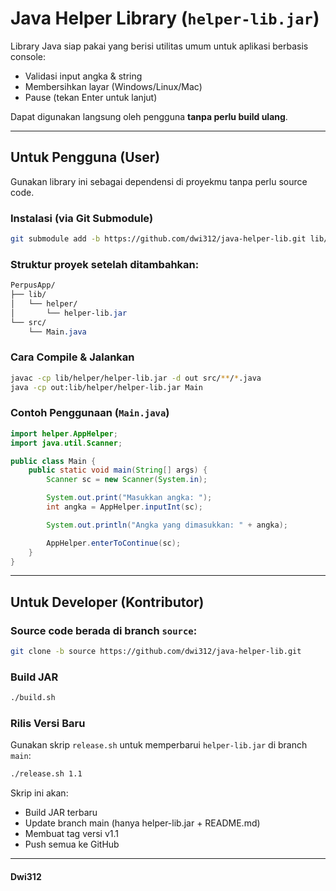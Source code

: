 # Java Helper Library (`helper-lib.jar`)

Library Java siap pakai yang berisi utilitas umum untuk aplikasi berbasis console:
- Validasi input angka & string
- Membersihkan layar (Windows/Linux/Mac)
- Pause (tekan Enter untuk lanjut)

Dapat digunakan langsung oleh pengguna **tanpa perlu build ulang**.

---

## **Untuk Pengguna (User)**

Gunakan library ini sebagai dependensi di proyekmu tanpa perlu source code.

### **Instalasi (via Git Submodule)**
```bash
git submodule add -b https://github.com/dwi312/java-helper-lib.git lib/helper

```

### **Struktur proyek setelah ditambahkan**:
```css
PerpusApp/
├── lib/
│   └── helper/
│       └── helper-lib.jar
└── src/
    └── Main.java

```

### **Cara Compile & Jalankan**
```bash
javac -cp lib/helper/helper-lib.jar -d out src/**/*.java
java -cp out:lib/helper/helper-lib.jar Main

```

### **Contoh Penggunaan (`Main.java`)**
```java
import helper.AppHelper;
import java.util.Scanner;

public class Main {
    public static void main(String[] args) {
        Scanner sc = new Scanner(System.in);

        System.out.print("Masukkan angka: ");
        int angka = AppHelper.inputInt(sc);

        System.out.println("Angka yang dimasukkan: " + angka);

        AppHelper.enterToContinue(sc);
    }
}


```

---

## Untuk Developer (Kontributor)
### Source code berada di branch `source`:
```bash
git clone -b source https://github.com/dwi312/java-helper-lib.git

```
### Build JAR
```bash
./build.sh

```
### Rilis Versi Baru
Gunakan skrip `release.sh` untuk memperbarui `helper-lib.jar` di branch `main`:
```bash
./release.sh 1.1

```
Skrip ini akan:
- Build JAR terbaru
- Update branch main (hanya helper-lib.jar + README.md)
- Membuat tag versi v1.1
- Push semua ke GitHub

---

#### Dwi312
